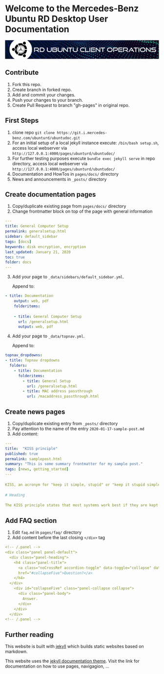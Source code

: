 # Welcome to the Mercedes-Benz Ubuntu RD Desktop User Documentation

[![Ubuntu client operations](/images/ubuntu_client_operations.png)](https://pages.git.i.mercedes-benz.com/ubunturd/ubuntudoc/)

## Contribute

1. Fork this repo.
2. Create branch in forked repo.
3. Add and commit your changes.
4. Push your changes to your branch.
5. Create Pull Request to branch "gh-pages" in original repo.

## First Steps

1. clone repo `git clone https://git.i.mercedes-benz.com/ubunturd/ubuntudoc.git`
2. For an initial setup of a local jekyll instance execute: `/bin/bash setup.sh`, access local webserver via `http://127.0.0.1:4000/pages/ubunturd/ubuntudoc/`
3. For further testing purposes execute `bundle exec jekyll serve` in repo directory, access local webserver via `http://127.0.0.1:4000/pages/ubunturd/ubuntudoc/`
4. Documentation and HowTos in `pages/docs/` directory
5. News and announcements in `_posts/` directory

## Create documentation pages

1. Copy/duplicate existing page from `pages/docs/` directory
2. Change frontmatter block on top of the page with general information

```YAML
---
title: General Computer Setup
permalink: generalsetup.html
sidebar: default_sidebar
tags: [docs]
keywords: disk encryption, encryption
last_updated: January 21, 2020
toc: true
folder: docs
---
```

3. Add your page to `_data/sidebars/default_sidebar.yml`.  

   Append to:  

```YAML
- title: Documentation
    output: web, pdf
    folderitems:

    - title: General Computer Setup
      url: /generalsetup.html
      output: web, pdf
```

4. Add your page to `_data/topnav.yml`.  

   Append to:  

```YAML
topnav_dropdowns:
- title: Topnav dropdowns
  folders:
    - title: Documentation
      folderitems:
        - title: General Setup
          url: /generalsetup.html
        - title: MAC address passthrough
          url: /macaddress_passthrough.html
```

## Create news pages

1. Copy/duplicate existing entry from `_posts/` directory
2. Pay attention to the name of the entry `2020-01-17-sample-post.md`
3. Add content:

```YAML
---
title:  "KISS principle"
published: true
permalink: samplepost.html
summary: "This is some summary frontmatter for my sample post."
tags: [news, getting_started]
---

KISS, an acronym for "keep it simple, stupid" or "keep it stupid simple", is a design principle noted by the U.S. Navy in 1960.

# Heading

The KISS principle states that most systems work best if they are kept simple rather than made complicated
```

## Add FAQ section

1. Edit `faq.md` in `pages/faq/` directory
2. Add content before the last closing `</div>` tag

```YAML
<!-- /.panel -->
<div class="panel panel-default">
  <div class="panel-heading">
    <h4 class="panel-title">
      <a class="noCrossRef accordion-toggle" data-toggle="collapse" data-parent="#accordion"
      href="#collapseFive">Question?</a>
    </h4>
  </div>
    <div id="collapseFive" class="panel-collapse collapse">
      <div class="panel-body">
        Answer.
      </div>
    </div>
  </div>
<!-- /.panel -->
```

## Further reading

This website is built with [jekyll](https://jekyllrb.com/) which builds static websites based on markdown.

This website uses the [jekyll documentation theme](https://idratherbewriting.com/documentation-theme-jekyll/). Visit the link for documentation on how to use pages, navigagion, ...
